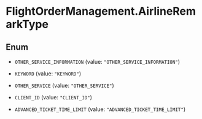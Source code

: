 # FlightOrderManagement.AirlineRemarkType

## Enum


* `OTHER_SERVICE_INFORMATION` (value: `"OTHER_SERVICE_INFORMATION"`)

* `KEYWORD` (value: `"KEYWORD"`)

* `OTHER_SERVICE` (value: `"OTHER_SERVICE"`)

* `CLIENT_ID` (value: `"CLIENT_ID"`)

* `ADVANCED_TICKET_TIME_LIMIT` (value: `"ADVANCED_TICKET_TIME_LIMIT"`)


